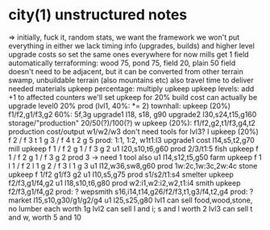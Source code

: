 # city(1) unstructured notes

=> initially, fuck it, random stats, we want the framework
	we won't put everything in either
we lack timing info (upgrades, builds) and higher level upgrade costs
	so set the same ones everywhere for now
mills get 1 field automatically
terraforming: wood 75, pond 75, field 20, plain 50
	field doesn't need to be adjacent, but it can be converted from other terrain
swamp, unbuildable terrain (also mountains etc)
also travel time to deliver needed materials
upkeep percentage: multiply upkeep
upkeep levels: add +1 to affected counters
we'll set upkeep for 20%
build cost can actually be upgrade level0
20% prod (lvl1, 40%: *= 2)
townhall:
	upkeep (20%) f1/f2,g1/f3,g2
		60%: 5f,3g
	upgrade1 l18, s18, g90
	upgrade2 l30,s24,t15,g160
	storage/"production" 20/50(?)/100(?)
w
	upkeep (20%): f1/f2,g2,t1/f3,g4,t2
	production cost/output w1/w2/w3
		don't need tools for lvl3?
l
	upkeep (20%) f 2 / f 3 t 1 g 3 / f 4 t 2 g 5
	prod: 1:1, 1:2, w1t1:l3
	upgrade1 cost l14,s5,t2,g70
mill
	upkeep f 1 / f 2 g 1 / f 3 g 2
	u1 l20,s10,t6,g60
	prod 2/3/t1:5
fish
	upkeep f 1 / f 2 g 1 / f 3 g 2
	prod 3 → need 1 tool also
	u1 l14,s12,t5,g50
farm
	upkeep f 1 l 1 / f 2 l 1 g 2 / f 3 l 1 g 3
	u1 l12,w36,sw8,g60
	prod 1w:2c,1w:3c,2w:4c
stone
	upkeep f 1/f2 g1/f3 g2
	u1 l10,s5,g75
	prod s1/s2/t1:s4
smelter
	upkeep f2/f3,g1/f4,g2
	u1 l18,s10,t6,g80
	prod w2:i1,w2:i2,w2,t1:i4
smith
	upkeep f2/f3,g1/f4,g2
	prod: ?
wepsmith s16,i14,t14,g26/f2/f3,t1,g3/f4,t2,g4
	prod: ?
market l15,s10,g30/g1/g2/g4
	u1 l25,s25,g80
	lvl1 can sell food,wood,stone, no lumber
		each worth 1g
	lvl2 can sell l and i; s and l worth 2
	lvl3 can sell t and w, worth 5 and 10

